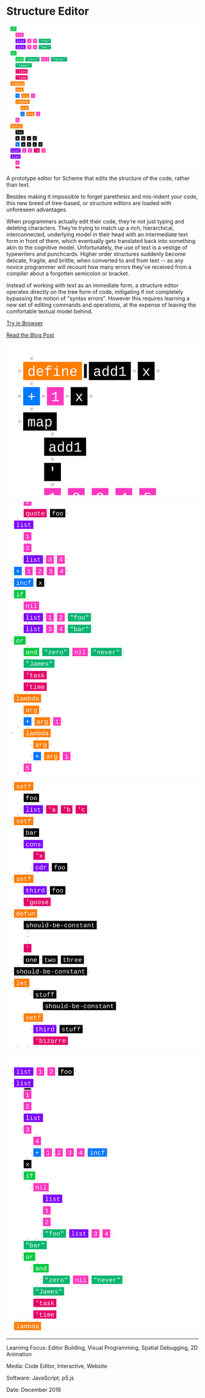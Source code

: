 # Structure Editor

![](StructureEditor1.png)

A prototype editor for Scheme that edits the structure of the code, rather than text.

Besides making it impossible to forget parethesis and mis-indent your code, this new breed of tree-based, or structure editors are loaded with unforeseen advantages.

When programmers actually edit their code, they’re not just typing and deleting characters. They’re trying to match up a rich, hierarchical, interconnected, underlying model in their head with an intermediate text form in front of them, which eventually gets translated back into something akin to the cognitive model. Unfortunately, the use of text is a vestige of typewriters and punchcards. Higher order structures suddenly become delicate, fragile, and brittle, when converted to and from text -- as any novice programmer will recount how many errors they’ve received from a compiler about a forgotten semicolon or bracket.

Instead of working with text as an immediate form, a structure editor operates directly on the tree form of code, mitigating if not completely bypassing the notion of "syntax errors". However this requires learning a new set of editing commands and operations, at the expense of leaving the comfortable textual model behind.

[Try in Browser](https://willy-vvu.github.io/StructureEditor/)

[Read the Blog Post](https://willy-vvu.github.io/hidden-bits/2016/12/18/a-better-editor.html)

![](StructureEditor2.gif)

![](StructureEditor3.png)

![](StructureEditor4.png)

![](StructureEditor5.png)

---

Learning Focus: Editor Building, Visual Programming, Spatial Debugging, 2D Animation

Media: Code Editor, Interactive, Website

Software: JavaScript, p5.js

Date: December 2016
